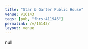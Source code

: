 ```yaml
---
title: "Star & Garter Public House"
venue: v16143
tags: [pub, "fhrs:411946"]
permalink: /v/16143/
layout: venue
---
```

null